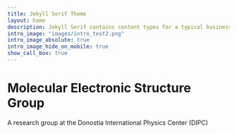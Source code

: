 ```yaml
---
title: Jekyll Serif Theme
layout: home
description: Jekyll Serif contains content types for a typical business website. The theme is fully responsive, blazing fast and artfully illustrated.
intro_image: "images/intro_test2.png"
intro_image_absolute: true
intro_image_hide_on_mobile: true
show_call_box: true
---
```


# Molecular Electronic Structure Group

A research group at the Donostia International Physics Center (DIPC)